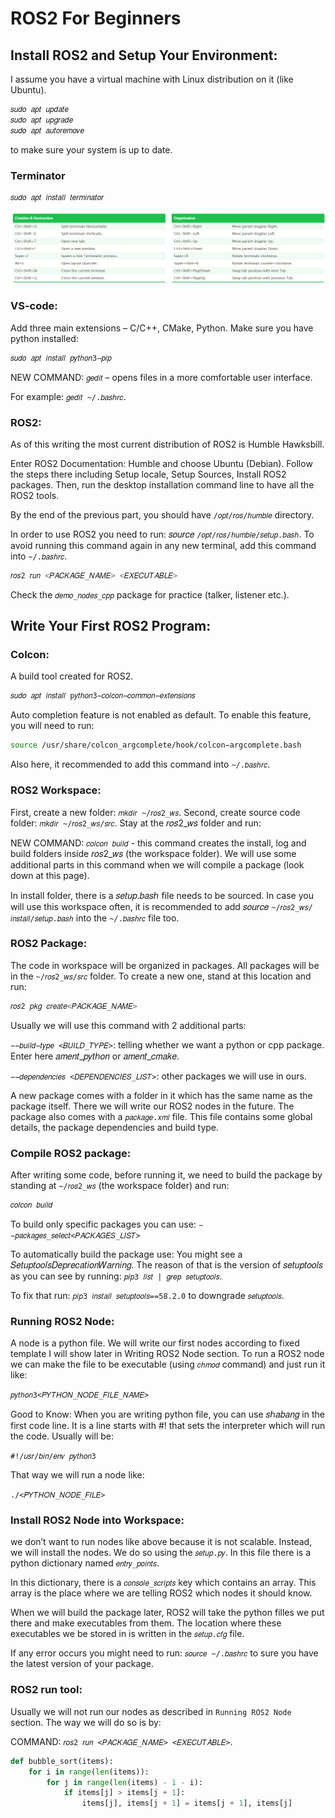 # ROS2 For Beginners

## Install ROS2 and Setup Your Environment:
I assume you have a virtual machine with Linux distribution on it (like Ubuntu).
``` bash
𝑠𝑢𝑑𝑜 𝑎𝑝𝑡 𝑢𝑝𝑑𝑎𝑡𝑒
𝑠𝑢𝑑𝑜 𝑎𝑝𝑡 𝑢𝑝𝑔𝑟𝑎𝑑𝑒
𝑠𝑢𝑑𝑜 𝑎𝑝𝑡 𝑎𝑢𝑡𝑜𝑟𝑒𝑚𝑜𝑣𝑒
``` 

to make sure your system is up to date.

### Terminator
``` bash
𝑠𝑢𝑑𝑜 𝑎𝑝𝑡 𝑖𝑛𝑠𝑡𝑎𝑙𝑙 𝑡𝑒𝑟𝑚𝑖𝑛𝑎𝑡𝑜𝑟
```
![](images/terminator_shortcuts.png)


### VS-code:
Add three main extensions – C/C++, CMake, Python.
Make sure you have python installed:
```bash 
𝑠𝑢𝑑𝑜 𝑎𝑝𝑡 𝑖𝑛𝑠𝑡𝑎𝑙𝑙 𝑝𝑦𝑡ℎ𝑜𝑛3−𝑝𝑖𝑝
```

NEW COMMAND: `𝑔𝑒𝑑𝑖𝑡` – opens files in a more comfortable user interface.

For example: `𝑔𝑒𝑑𝑖𝑡 ~/.𝑏𝑎𝑠ℎ𝑟𝑐`.

### ROS2:
As of this writing the most current distribution of ROS2 is Humble Hawksbill.

Enter ROS2 Documentation: Humble and choose Ubuntu (Debian). Follow the steps there including Setup locale, Setup Sources, Install ROS2 packages. Then, run the desktop installation command line to have all the ROS2 tools.

By the end of the previous part, you should have `/𝑜𝑝𝑡/𝑟𝑜𝑠/ℎ𝑢𝑚𝑏𝑙𝑒` directory.

In order to use ROS2 you need to run: 𝑠𝑜𝑢𝑟𝑐𝑒 `/𝑜𝑝𝑡/𝑟𝑜𝑠/ℎ𝑢𝑚𝑏𝑙𝑒/𝑠𝑒𝑡𝑢𝑝.𝑏𝑎𝑠ℎ`. To avoid running this command again in any new terminal, add this command into `~/.𝑏𝑎𝑠ℎ𝑟𝑐`.

``` bash title="NEW COMMAND"
𝑟𝑜𝑠2 𝑟𝑢𝑛 <𝑃𝐴𝐶𝐾𝐴𝐺𝐸_𝑁𝐴𝑀𝐸> <𝐸𝑋𝐸𝐶𝑈𝑇𝐴𝐵𝐿𝐸>
```


Check the `𝑑𝑒𝑚𝑜_𝑛𝑜𝑑𝑒𝑠_𝑐𝑝𝑝` package for practice (talker, listener etc.).

## Write Your First ROS2 Program:

### Colcon:
A build tool created for ROS2.

``` bash
𝑠𝑢𝑑𝑜 𝑎𝑝𝑡 𝑖𝑛𝑠𝑡𝑎𝑙𝑙 p𝑦𝑡ℎ𝑜𝑛3−𝑐𝑜𝑙𝑐𝑜𝑛−𝑐𝑜𝑚𝑚𝑜𝑛−𝑒𝑥𝑡𝑒𝑛𝑠𝑖𝑜𝑛𝑠
```

Auto completion feature is not enabled as default. To enable this feature, you will need to run:

``` bash
source /usr/share/colcon_argcomplete/hook/colcon−argcomplete.bash
```

Also here, it recommended to add this command into `~/.𝑏𝑎𝑠ℎ𝑟𝑐`.

### ROS2 Workspace:

First, create a new folder: `𝑚𝑘𝑑𝑖𝑟 ~/𝑟𝑜𝑠2_𝑤𝑠`. Second, create source code folder: `𝑚𝑘𝑑𝑖𝑟 ~/𝑟𝑜𝑠2_𝑤𝑠/𝑠𝑟𝑐`. Stay at the 𝑟𝑜𝑠2_𝑤𝑠 folder and run:

NEW COMMAND: `𝑐𝑜𝑙𝑐𝑜𝑛 𝑏𝑢𝑖𝑙𝑑` - this command creates the install, log and build folders inside 𝑟𝑜𝑠2_𝑤𝑠 (the workspace folder). We will use some additional parts in this command when we will compile a package (look down at this page).

In install folder, there is a 𝑠𝑒𝑡𝑢𝑝.𝑏𝑎𝑠ℎ file needs to be sourced. In case you will use this workspace often, it is recommended to add 𝑠𝑜𝑢𝑟𝑐𝑒 `~/𝑟𝑜𝑠2_𝑤𝑠/𝑖𝑛𝑠𝑡𝑎𝑙𝑙/𝑠𝑒𝑡𝑢𝑝.𝑏𝑎𝑠ℎ` into the `~/.𝑏𝑎𝑠ℎ𝑟𝑐` file too.


### ROS2 Package:

The code in workspace will be organized in packages. All packages will be in the `~/𝑟𝑜𝑠2_𝑤𝑠/𝑠𝑟𝑐` folder. To create a new one, stand at this location and run:

```bash title="NEW COMMAND"
𝑟𝑜𝑠2 𝑝𝑘𝑔 𝑐𝑟𝑒𝑎𝑡𝑒<𝑃𝐴𝐶𝐾𝐴𝐺𝐸_𝑁𝐴𝑀𝐸>
```


Usually we will use this command with 2 additional parts:

`−−𝑏𝑢𝑖𝑙𝑑−𝑡𝑦𝑝𝑒 <𝐵𝑈𝐼𝐿𝐷_𝑇𝑌𝑃𝐸>`: telling whether we want a python or cpp package. Enter here 𝑎𝑚𝑒𝑛𝑡_𝑝𝑦𝑡ℎ𝑜𝑛 or 𝑎𝑚𝑒𝑛𝑡_𝑐𝑚𝑎𝑘𝑒.

`−−𝑑𝑒𝑝𝑒𝑛𝑑𝑒𝑛𝑐𝑖𝑒𝑠 <𝐷𝐸𝑃𝐸𝑁𝐷𝐸𝑁𝐶𝐼𝐸𝑆_𝐿𝐼𝑆𝑇>`: other packages we will use in ours.

A new package comes with a folder in it which has the same name as the package itself. There we will write our ROS2 nodes in the future. The package also comes with a 
`𝑝𝑎𝑐𝑘𝑎𝑔𝑒.𝑥𝑚𝑙` file. This file contains some global details, the package dependencies and build type.

### Compile ROS2 package:
After writing some code, before running it, we need to build the package by standing at `~/𝑟𝑜𝑠2_𝑤𝑠` (the workspace folder) and run:

``` bash title="COMMAND"
𝑐𝑜𝑙𝑐𝑜𝑛 𝑏𝑢𝑖𝑙𝑑
```

To build only specific packages you can use: `−−𝑝𝑎𝑐𝑘𝑎𝑔𝑒𝑠_𝑠𝑒𝑙𝑒𝑐𝑡<𝑃𝐴𝐶𝐾𝐴𝐺𝐸𝑆_𝐿𝐼𝑆𝑇>`

To automatically build the package use:
You might see a 𝑆𝑒𝑡𝑢𝑝𝑡𝑜𝑜𝑙𝑠𝐷𝑒𝑝𝑟𝑒𝑐𝑎𝑡𝑖𝑜𝑛𝑊𝑎𝑟𝑛𝑖𝑛𝑔. The reason of that is the version of 𝑠𝑒𝑡𝑢𝑝𝑡𝑜𝑜𝑙𝑠 as you can see by running: `𝑝𝑖𝑝3 𝑙𝑖𝑠𝑡 | 𝑔𝑟𝑒𝑝 𝑠𝑒𝑡𝑢𝑝𝑡𝑜𝑜𝑙𝑠`.

To fix that run: `𝑝𝑖𝑝3 𝑖𝑛𝑠𝑡𝑎𝑙𝑙 𝑠𝑒𝑡𝑢𝑝𝑡𝑜𝑜𝑙𝑠==58.2.0` to downgrade `𝑠𝑒𝑡𝑢𝑝𝑡𝑜𝑜𝑙𝑠`.

### Running ROS2 Node:

A node is a python file. We will write our first nodes according to fixed template I will show later in Writing ROS2 Node section. To run a ROS2 node we can make the file to be executable (using `𝑐ℎ𝑚𝑜𝑑` command) and just run it like:

`𝑝𝑦𝑡ℎ𝑜𝑛3<𝑃𝑌𝑇𝐻𝑂𝑁_𝑁𝑂𝐷𝐸_𝐹𝐼𝐿𝐸_𝑁𝐴𝑀𝐸>`


Good to Know: When you are writing python file, you can use 𝑠ℎ𝑎𝑏𝑎𝑛𝑔 in the first code line. It is a line starts with #! that sets the interpreter which will run the code. Usually will be:

`#!/𝑢𝑠𝑟/𝑏𝑖𝑛/𝑒𝑛𝑣 𝑝𝑦𝑡ℎ𝑜𝑛3`

That way we will run a node like:

`./<𝑃𝑌𝑇𝐻𝑂𝑁_𝑁𝑂𝐷𝐸_𝐹𝐼𝐿𝐸>`


### Install ROS2 Node into Workspace:

we don’t want to run nodes like above because it is not scalable. Instead, we will install the nodes. We do so using the `𝑠𝑒𝑡𝑢𝑝.𝑝𝑦`. In this file there is a python dictionary named `𝑒𝑛𝑡𝑟𝑦_𝑝𝑜𝑖𝑛𝑡𝑠`.

In this dictionary, there is a `𝑐𝑜𝑛𝑠𝑜𝑙𝑒_𝑠𝑐𝑟𝑖𝑝𝑡𝑠` key which contains an array. This array is the place where we are telling ROS2 which nodes it should know.

When we will build the package later, ROS2 will take the python filles we put there and make executables from them. The location where these executables we be stored in is written in the `𝑠𝑒𝑡𝑢𝑝.𝑐𝑓𝑔` file.

If any error occurs you might need to run: `𝑠𝑜𝑢𝑟𝑐𝑒 ~/.𝑏𝑎𝑠ℎ𝑟𝑐` to sure you have the latest version of your package.


### ROS2 run tool:

Usually we will not run our nodes as described in `Running ROS2 Node` section. The way we will do so is by:

COMMAND: `𝑟𝑜𝑠2 𝑟𝑢𝑛 <𝑃𝐴𝐶𝐾𝐴𝐺𝐸_𝑁𝐴𝑀𝐸> <𝐸𝑋𝐸𝐶𝑈𝑇𝐴𝐵𝐿𝐸>`.

``` py title="bubble_sort.py" linenums="1"
def bubble_sort(items):
    for i in range(len(items)):
        for j in range(len(items) - 1 - i):
            if items[j] > items[j + 1]:
                items[j], items[j + 1] = items[j + 1], items[j]
```